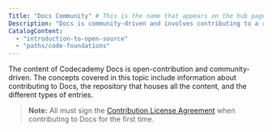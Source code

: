 ```yaml
---
Title: "Docs Community" # This is the name that appears on the hub page for this language. Pay attention to capitalization and punctuation!
Description: "Docs is community-driven and involves contributing to a repository and writing entries that cover many topics, concepts, and terms."
CatalogContent:
  - "introduction-to-open-source"
  - "paths/code-foundations"
---
```


The content of Codecademy Docs is open-contribution and community-driven. The concepts covered in this topic include information about contributing to Docs, the repository that houses all the content, and the different types of entries.

> **Note:** All must sign the [Contribution License Agreement](https://cla-assistant.io/Codecademy/docs) when contributing to Docs for the first time.
